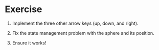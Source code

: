 # Exercise

1. Implement the three other arrow keys (up, down, and right).

2. Fix the state management problem with the sphere and its position.

3. Ensure it works!
